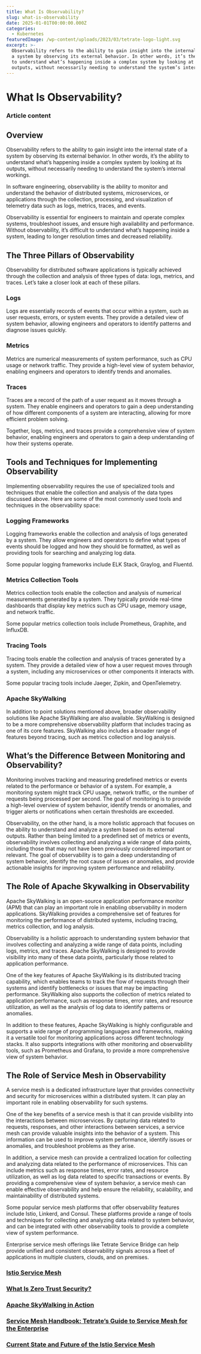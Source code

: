 ```yaml
---
title: What Is Observability?
slug: what-is-observability
date: 2025-01-01T00:00:00.000Z
categories:
  - Kubernetes
featuredImage: /wp-content/uploads/2023/03/tetrate-logo-light.svg
excerpt: >-
  Observability refers to the ability to gain insight into the internal state of
  a system by observing its external behavior. In other words, it’s the ability
  to understand what’s happening inside a complex system by looking at its
  outputs, without necessarily needing to understand the system’s internal.
---
```

# What Is Observability?

### Article content

## Overview

Observability refers to the ability to gain insight into the internal state of a system by observing its external behavior. In other words, it’s the ability to understand what’s happening inside a complex system by looking at its outputs, without necessarily needing to understand the system’s internal workings.

In software engineering, observability is the ability to monitor and understand the behavior of distributed systems, microservices, or applications through the collection, processing, and visualization of telemetry data such as logs, metrics, traces, and events.

Observability is essential for engineers to maintain and operate complex systems, troubleshoot issues, and ensure high availability and performance. Without observability, it’s difficult to understand what’s happening inside a system, leading to longer resolution times and decreased reliability.

## The Three Pillars of Observability

Observability for distributed software applications is typically achieved through the collection and analysis of three types of data: logs, metrics, and traces. Let’s take a closer look at each of these pillars.

### Logs

Logs are essentially records of events that occur within a system, such as user requests, errors, or system events. They provide a detailed view of system behavior, allowing engineers and operators to identify patterns and diagnose issues quickly.

### Metrics

Metrics are numerical measurements of system performance, such as CPU usage or network traffic. They provide a high-level view of system behavior, enabling engineers and operators to identify trends and anomalies.

### Traces

Traces are a record of the path of a user request as it moves through a system. They enable engineers and operators to gain a deep understanding of how different components of a system are interacting, allowing for more efficient problem solving.

Together, logs, metrics, and traces provide a comprehensive view of system behavior, enabling engineers and operators to gain a deep understanding of how their systems operate.

## Tools and Techniques for Implementing Observability

Implementing observability requires the use of specialized tools and techniques that enable the collection and analysis of the data types discussed above. Here are some of the most commonly used tools and techniques in the observability space:

### Logging Frameworks

Logging frameworks enable the collection and analysis of logs generated by a system. They allow engineers and operators to define what types of events should be logged and how they should be formatted, as well as providing tools for searching and analyzing log data.

Some popular logging frameworks include ELK Stack, Graylog, and Fluentd.

### Metrics Collection Tools

Metrics collection tools enable the collection and analysis of numerical measurements generated by a system. They typically provide real-time dashboards that display key metrics such as CPU usage, memory usage, and network traffic.

Some popular metrics collection tools include Prometheus, Graphite, and InfluxDB.

### Tracing Tools

Tracing tools enable the collection and analysis of traces generated by a system. They provide a detailed view of how a user request moves through a system, including any microservices or other components it interacts with.

Some popular tracing tools include Jaeger, Zipkin, and OpenTelemetry.

### Apache SkyWalking

In addition to point solutions mentioned above, broader observability solutions like Apache SkyWalking are also available. SkyWalking is designed to be a more comprehensive observability platform that includes tracing as one of its core features. SkyWalking also includes a broader range of features beyond tracing, such as metrics collection and log analysis.

## What’s the Difference Between Monitoring and Observability?

Monitoring involves tracking and measuring predefined metrics or events related to the performance or behavior of a system. For example, a monitoring system might track CPU usage, network traffic, or the number of requests being processed per second. The goal of monitoring is to provide a high-level overview of system behavior, identify trends or anomalies, and trigger alerts or notifications when certain thresholds are exceeded.

Observability, on the other hand, is a more holistic approach that focuses on the ability to understand and analyze a system based on its external outputs. Rather than being limited to a predefined set of metrics or events, observability involves collecting and analyzing a wide range of data points, including those that may not have been previously considered important or relevant. The goal of observability is to gain a deep understanding of system behavior, identify the root cause of issues or anomalies, and provide actionable insights for improving system performance and reliability.

## The Role of Apache Skywalking in Observability

Apache SkyWalking is an open-source application performance monitor (APM) that can play an important role in enabling observability in modern applications. SkyWalking provides a comprehensive set of features for monitoring the performance of distributed systems, including tracing, metrics collection, and log analysis.

Observability is a holistic approach to understanding system behavior that involves collecting and analyzing a wide range of data points, including logs, metrics, and traces. Apache SkyWalking is designed to provide visibility into many of these data points, particularly those related to application performance.

One of the key features of Apache SkyWalking is its distributed tracing capability, which enables teams to track the flow of requests through their systems and identify bottlenecks or issues that may be impacting performance. SkyWalking also supports the collection of metrics related to application performance, such as response times, error rates, and resource utilization, as well as the analysis of log data to identify patterns or anomalies.

In addition to these features, Apache SkyWalking is highly configurable and supports a wide range of programming languages and frameworks, making it a versatile tool for monitoring applications across different technology stacks. It also supports integrations with other monitoring and observability tools, such as Prometheus and Grafana, to provide a more comprehensive view of system behavior.

## The Role of Service Mesh in Observability

A service mesh is a dedicated infrastructure layer that provides connectivity and security for microservices within a distributed system. It can play an important role in enabling observability for such systems.

One of the key benefits of a service mesh is that it can provide visibility into the interactions between microservices. By capturing data related to requests, responses, and other interactions between services, a service mesh can provide valuable insights into the behavior of a system. This information can be used to improve system performance, identify issues or anomalies, and troubleshoot problems as they arise.

In addition, a service mesh can provide a centralized location for collecting and analyzing data related to the performance of microservices. This can include metrics such as response times, error rates, and resource utilization, as well as log data related to specific transactions or events. By providing a comprehensive view of system behavior, a service mesh can enable effective observability and help ensure the reliability, scalability, and maintainability of distributed systems.

Some popular service mesh platforms that offer observability features include Istio, Linkerd, and Consul. These platforms provide a range of tools and techniques for collecting and analyzing data related to system behavior, and can be integrated with other observability tools to provide a complete view of system performance.

Enterprise service mesh offerings like Tetrate Service Bridge can help provide unified and consistent observability signals across a fleet of applications in multiple clusters, clouds, and on premises.

### [Istio Service Mesh](/learn/istio-service-mesh/)

### [What Is Zero Trust Security?](/learn/what-is-zero-trust-architecture/)

### [Apache SkyWalking in Action](/resource/apache-skywalking-in-action/)

### [Service Mesh Handbook: Tetrate’s Guide to Service Mesh for the Enterprise](/resource/service-mesh-handbook/)

### [Current State and Future of the Istio Service Mesh](/resource/current-state-and-future-of-istio-service-mesh/)
